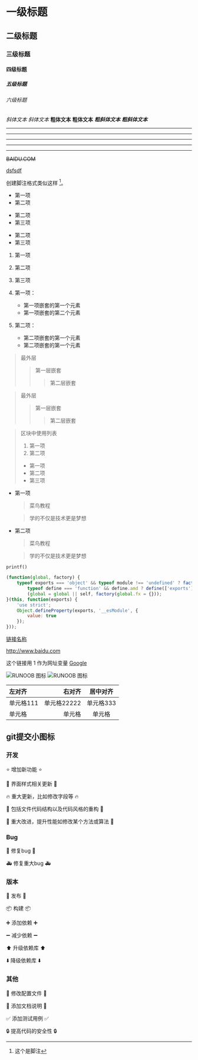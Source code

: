# 一级标题
## 二级标题
### 三级标题
#### 四级标题
##### 五级标题
###### 六级标题


*斜体文本*
_斜体文本_
**粗体文本**
__粗体文本__
***粗斜体文本***
___粗斜体文本___


***

* * *

*****

- - -

----------

~~BAIDU.COM~~

<u>dsfsdf</u>

创建脚注格式类似这样 [^tt]。

[^tt]: 这个是脚注

* 第一项
* 第二项
+ 第二项
+ 第三项
- 第二项
- 第三项

1. 第一项
2. 第二项
3. 第三项

1. 第一项：
    - 第一项嵌套的第一个元素
    - 第一项嵌套的第二个元素
2. 第二项：
    - 第二项嵌套的第一个元素
    - 第二项嵌套的第一个元素
    

> 最外层
> > 第一层嵌套
> >
> > > 第二层嵌套

> 最外层
> > 第一层嵌套
> >
> > > 第二层嵌套

> 区块中使用列表
> 1. 第一项
> 2. 第二项
> + 第一项
> + 第二项
> + 第三项

* 第一项

    > 菜鸟教程
    
    > 学的不仅是技术更是梦想
* 第二项

    > 菜鸟教程
    
    > 学的不仅是技术更是梦想

`printf()`

```javascript
(function(global, factory) {
	typeof exports === 'object' && typeof module !== 'undefined' ? factory(exports) :
		typeof define === 'function' && define.amd ? define(['exports'], factory) :
		(global = global || self, factory(global.fx = {}));
}(this, function(exports) {
	'use strict';
	Object.defineProperty(exports, '__esModule', {
		value: true
	});
}));
```

[链接名称](http://www.baidu.com)

<http://www.baidu.com>

这个链接用 1 作为网址变量 [Google][1]

![RUNOOB 图标](http://static.runoob.com/images/runoob-logo.png "RUNOOB")
![RUNOOB 图标][tu]



| 左对齐 | 右对齐 | 居中对齐 |
| :-----| ----: | :----: |
| 单元格111 | 单元格22222 | 单元格333 |
| 单元格 | 单元格 | 单元格 |





[1]: http://www.google.com/
[tu]:http://static.runoob.com/images/runoob-logo.png





## git提交小图标

### 开发

⭐️ 增加新功能 :star:

🎨 界面样式相关更新 :art:

🔥 重大更新，比如修改字段等 :fire:

👕 包括文件代码结构以及代码风格的重构 :shirt:

🚀 重大改进，提升性能如修改某个方法或算法 :rocket:

### Bug

🐛 修复bug :bug:

🚑 修复重大bug :ambulance:

### 版本

🎉 发布 :tada:

📦 构建 :package:

➕ 添加依赖 :heavy_plus_sign:

➖ 减少依赖 :heavy_minus_sign:

⬆️ 升级依赖库 :arrow_up:

⬇️ 降级依赖库 :arrow_down:

### 其他

🔧 修改配置文件 :wrench:

📝 添加文档说明 :memo:

✅ 添加测试用例 :white_check_mark:

🔒 提高代码的安全性 :lock:

